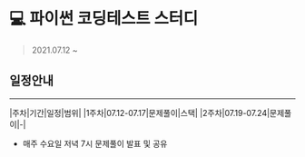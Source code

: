 # 💻 파이썬 코딩테스트 스터디
> 2021.07.12 ~ 

## 일정안내
-------
|주차|기간|일정|범위|
|1주차|07.12-07.17|문제풀이|스택|
|2주차|07.19-07.24|문제풀이|-|

- 매주 수요일 저녁 7시 문제풀이 발표 및 공유
